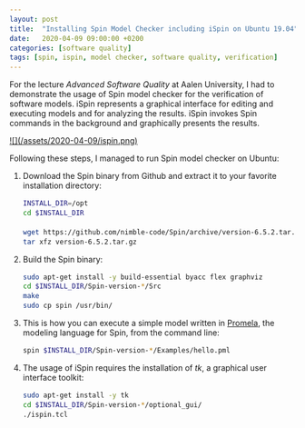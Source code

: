 ```yaml
---
layout: post
title:  "Installing Spin Model Checker including iSpin on Ubuntu 19.04"
date:   2020-04-09 09:00:00 +0200
categories: [software quality]
tags: [spin, ispin, model checker, software quality, verification]
---
```


For the lecture _Advanced Software Quality_ at Aalen University, I had to demonstrate the usage of Spin model checker for the verification of software models. iSpin represents a graphical interface for editing and executing models and for analyzing the results. iSpin invokes Spin commands in the background and graphically presents the results.

<a class="img" href="/assets/2020-04-09/ispin.png">
   ![](/assets/2020-04-09/ispin.png)
</a>

Following these steps, I managed to run Spin model checker on Ubuntu:

1. Download the Spin binary from Github and extract it to your favorite installation directory:
   ```bash
   INSTALL_DIR=/opt
   cd $INSTALL_DIR

   wget https://github.com/nimble-code/Spin/archive/version-6.5.2.tar.gz
   tar xfz version-6.5.2.tar.gz
   ```

2. Build the Spin binary:
   ```bash
   sudo apt-get install -y build-essential byacc flex graphviz
   cd $INSTALL_DIR/Spin-version-*/Src
   make
   sudo cp spin /usr/bin/
   ```

3. This is how you can execute a simple model written in [Promela](http://spinroot.com/spin/Man/Quick.html), the modeling language for Spin, from the command line:
   ```bash
   spin $INSTALL_DIR/Spin-version-*/Examples/hello.pml
   ```

4. The usage of iSpin requires the installation of _tk_, a graphical user interface toolkit:
   ```bash
   sudo apt-get install -y tk
   cd $INSTALL_DIR/Spin-version-*/optional_gui/
   ./ispin.tcl
   ```
